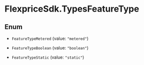 # FlexpriceSdk.TypesFeatureType

## Enum


* `FeatureTypeMetered` (value: `"metered"`)

* `FeatureTypeBoolean` (value: `"boolean"`)

* `FeatureTypeStatic` (value: `"static"`)


